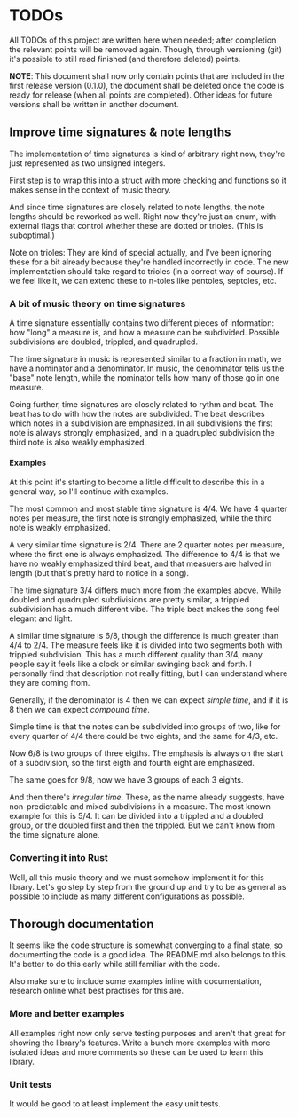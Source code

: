 # TODOs

All TODOs of this project are written here when needed; after completion the
relevant points will be removed again. Though, through versioning (git) it's
possible to still read finished (and therefore deleted) points.

**NOTE**: This document shall now only contain points that are included in the
first release version (0.1.0), the document shall be deleted once the code is
ready for release (when all points are completed). Other ideas for future
versions shall be written in another document.

## Improve time signatures & note lengths

The implementation of time signatures is kind of arbitrary right now, they're
just represented as two unsigned integers.

First step is to wrap this into a struct with more checking and functions so
it makes sense in the context of music theory.

And since time signatures are closely related to note lengths, the note lengths
should be reworked as well. Right now they're just an enum, with external flags
that control whether these are dotted or trioles. (This is suboptimal.)

Note on trioles: They are kind of special actually, and I've been ignoring these
for a bit already because they're handled incorrectly in code. The new
implementation should take regard to trioles (in a correct way of course). If we
feel like it, we can extend these to n-toles like pentoles, septoles, etc.

### A bit of music theory on time signatures

A time signature essentially contains two different pieces of information: how
"long" a measure is, and how a measure can be subdivided. Possible subdivisions
are doubled, trippled, and quadrupled.

The time signature in music is represented similar to a fraction in math, we
have a nominator and a denominator. In music, the denominator tells us the
"base" note length, while the nominator tells how many of those go in one
measure.

Going further, time signatures are closely related to rythm and beat. The beat
has to do with how the notes are subdivided. The beat describes which notes in
a subdivision are emphasized. In all subdivisions the first note is always
strongly emphasized, and in a quadrupled subdivision the third note is also
weakly emphasized.

#### Examples

At this point it's starting to become a little difficult to describe this in a
general way, so I'll continue with examples.

The most common and most stable time signature is 4/4. We have 4 quarter notes
per measure, the first note is strongly emphasized, while the third note is
weakly emphasized.

A very similar time signature is 2/4. There are 2 quarter notes per measure,
where the first one is always emphasized. The difference to 4/4 is that we have
no weakly emphasized third beat, and that measuers are halved in length (but
that's pretty hard to notice in a song).

The time signature 3/4 differs much more from the examples above. While doubled
and quadrupled subdivisions are pretty similar, a trippled subdivision has a
much different vibe. The triple beat makes the song feel elegant and light.

A similar time signature is 6/8, though the difference is much greater than
4/4 to 2/4. The measure feels like it is divided into two segments both with
trippled subdivision. This has a much different quality than 3/4, many people
say it feels like a clock or similar swinging back and forth. I personally find
that description not really fitting, but I can understand where they are coming
from.

Generally, if the denominator is 4 then we can expect *simple time*, and if it
is 8 then we can expect *compound time*.

Simple time is that the notes can be subdivided into groups of two, like for
every quarter of 4/4 there could be two eights, and the same for 4/3, etc.

Now 6/8 is two groups of three eigths. The emphasis is always on the start of
a subdivision, so the first eigth and fourth eight are emphasized.

The same goes for 9/8, now we have 3 groups of each 3 eights.

And then there's *irregular time*. These, as the name already suggests, have
non-predictable and mixed subdivisions in a measure. The most known example for
this is 5/4. It can be divided into a trippled and a doubled group, or the
doubled first and then the trippled. But we can't know from the time signature
alone.

### Converting it into Rust

Well, all this music theory and we must somehow implement it for this library.
Let's go step by step from the ground up and try to be as general as possible
to include as many different configurations as possible.

## Thorough documentation

It seems like the code structure is somewhat converging to a final state, so
documenting the code is a good idea. The README.md also belongs to this. It's
better to do this early while still familiar with the code.

Also make sure to include some examples inline with documentation, research
online what best practises for this are.

### More and better examples

All examples right now only serve testing purposes and aren't that great for
showing the library's features. Write a bunch more examples with more isolated
ideas and more comments so these can be used to learn this library.

### Unit tests

It would be good to at least implement the easy unit tests.
